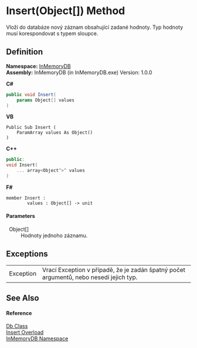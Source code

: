 # Insert(Object[]) Method


Vloží do databáze nový záznam obsahující zadané hodnoty. Typ hodnoty musí korespondovat s typem sloupce.



## Definition
**Namespace:** <a href="044e8d7f-0f94-a8b4-bd65-529f6359fdf7">InMemoryDB</a>  
**Assembly:** InMemoryDB (in InMemoryDB.exe) Version: 1.0.0

**C#**
``` C#
public void Insert(
	params Object[] values
)
```
**VB**
``` VB
Public Sub Insert ( 
	ParamArray values As Object()
)
```
**C++**
``` C++
public:
void Insert(
	... array<Object^>^ values
)
```
**F#**
``` F#
member Insert : 
        values : Object[] -> unit 
```



#### Parameters
<dl><dt>  Object[]</dt><dd>Hodnoty jednoho záznamu.</dd></dl>

## Exceptions
<table>
<tr>
<td>Exception</td>
<td>Vrací Exception v případě, že je zadán špatný počet argumentů, nebo nesedí jejich typ.</td></tr>
</table>

## See Also


#### Reference
<a href="072256a6-4e86-2a0a-723b-934e64bcdb43">Db Class</a>  
<a href="9a20e143-c81f-a6f8-c53c-fcb4362fdf0c">Insert Overload</a>  
<a href="044e8d7f-0f94-a8b4-bd65-529f6359fdf7">InMemoryDB Namespace</a>  
